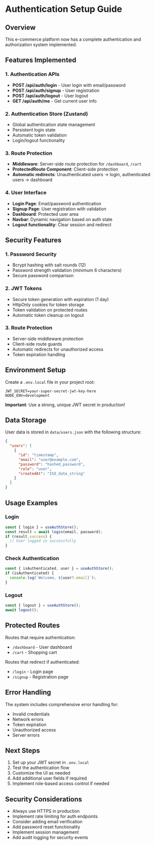 # Authentication Setup Guide

## Overview

This e-commerce platform now has a complete authentication and authorization system implemented.

## Features Implemented

### 1. Authentication APIs

- **POST /api/auth/login** - User login with email/password
- **POST /api/auth/signup** - User registration
- **POST /api/auth/logout** - User logout
- **GET /api/auth/me** - Get current user info

### 2. Authentication Store (Zustand)

- Global authentication state management
- Persistent login state
- Automatic token validation
- Login/logout functionality

### 3. Route Protection

- **Middleware**: Server-side route protection for `/dashboard`, `/cart`
- **ProtectedRoute Component**: Client-side protection
- **Automatic redirects**: Unauthenticated users → login, authenticated users → dashboard

### 4. User Interface

- **Login Page**: Email/password authentication
- **Signup Page**: User registration with validation
- **Dashboard**: Protected user area
- **Navbar**: Dynamic navigation based on auth state
- **Logout functionality**: Clear session and redirect

## Security Features

### 1. Password Security

- Bcrypt hashing with salt rounds (12)
- Password strength validation (minimum 6 characters)
- Secure password comparison

### 2. JWT Tokens

- Secure token generation with expiration (1 day)
- HttpOnly cookies for token storage
- Token validation on protected routes
- Automatic token cleanup on logout

### 3. Route Protection

- Server-side middleware protection
- Client-side route guards
- Automatic redirects for unauthorized access
- Token expiration handling

## Environment Setup

Create a `.env.local` file in your project root:

```env
JWT_SECRET=your-super-secret-jwt-key-here
NODE_ENV=development
```

**Important**: Use a strong, unique JWT secret in production!

## Data Storage

User data is stored in `data/users.json` with the following structure:

```json
{
  "users": [
    {
      "id": "timestamp",
      "email": "user@example.com",
      "password": "hashed_password",
      "role": "user",
      "createdAt": "ISO_date_string"
    }
  ]
}
```

## Usage Examples

### Login

```typescript
const { login } = useAuthStore();
const result = await login(email, password);
if (result.success) {
  // User logged in successfully
}
```

### Check Authentication

```typescript
const { isAuthenticated, user } = useAuthStore();
if (isAuthenticated) {
  console.log(`Welcome, ${user?.email}`);
}
```

### Logout

```typescript
const { logout } = useAuthStore();
await logout();
```

## Protected Routes

Routes that require authentication:

- `/dashboard` - User dashboard
- `/cart` - Shopping cart

Routes that redirect if authenticated:

- `/login` - Login page
- `/signup` - Registration page

## Error Handling

The system includes comprehensive error handling for:

- Invalid credentials
- Network errors
- Token expiration
- Unauthorized access
- Server errors

## Next Steps

1. Set up your JWT secret in `.env.local`
2. Test the authentication flow
3. Customize the UI as needed
4. Add additional user fields if required
5. Implement role-based access control if needed

## Security Considerations

- Always use HTTPS in production
- Implement rate limiting for auth endpoints
- Consider adding email verification
- Add password reset functionality
- Implement session management
- Add audit logging for security events

